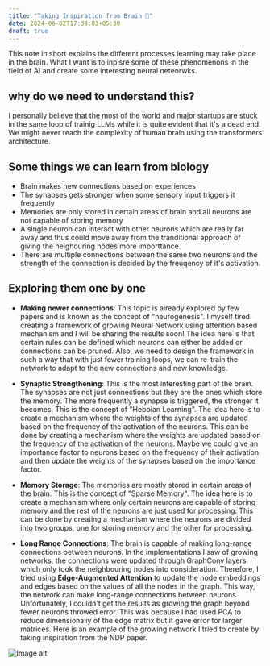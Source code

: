 ```yaml
---
title: "Taking Inspiration from Brain 🧠"
date: 2024-06-02T17:38:03+05:30
draft: true
---
```

This note in short explains the different processes learning may take place in the brain. What I want is to inpisre some of these phenomenons in the field of AI and create some interesting neural neteorwks.

## why do we need to understand this?
I personally believe that the most of the world and major startups are stuck in the same loop of trainig LLMs while it is quite evident that it's a dead end. We might never reach the complexity of human brain using the transformers architecture. 

## Some things we can learn from biology
- Brain makes new connections based on experiences
- The synapses gets stronger when some sensory input triggers it frequently
- Memories are only stored in certain areas of brain and all neurons are not capable of storing memory
- A single neuron can interact with other neurons which are really far away and thus could move away from the tranditional approach of giving the neighouring nodes more importtance. 
- There are multiple connections between the same two neurons and the strength of the connection is decided by the freuqency of it's activation.

## Exploring them one by one
- **Making newer connections**: This topic is already explored by few papers and is known as the concept of "neurogenesis". I myself tired creating a framework of growing Neural Network using attention based mechanism and I will be sharing the results soon!
The idea here is that certain rules can be defined which neurons can either be added or connections can be pruned. Also, we need to design the framework in such a way that with just fewer training loops, we can re-train the network to adapt to the new connections and new knowledge.  

- **Synaptic Strengthening**: This is the most interesting part of the brain. The synapses are not just connections but they are the ones which store the memory. The more frequently a synapse is triggered, the stronger it becomes. This is the concept of "Hebbian Learning". The idea here is to create a mechanism where the weights of the synapses are updated based on the frequency of the activation of the neurons. This can be done by creating a mechanism where the weights are updated based on the frequency of the activation of the neurons. Maybe we could give an importance factor to neurons based on the frequency of their activation and then update the weights of the synapses based on the importance factor.

- **Memory Storage**: The memories are mostly stored in certain areas of the brain. This is the concept of "Sparse Memory". The idea here is to create a mechanism where only certain neurons are capable of storing memory and the rest of the neurons are just used for processing. This can be done by creating a mechanism where the neurons are divided into two groups, one for storing memory and the other for processing.

- **Long Range Connections**: The brain is capable of making long-range connections between neurons. In the implementations I saw of growing networks, the connections were updated through GraphConv layers which only took the neighbouring nodes into consideration. Therefore, I tried using **Edge-Augmented Attention** to update the node embeddings and edges based on the values of all the nodes in the graph. This way, the network can make long-range connections between neurons. Unfortunately, I couldn't get the results as growing the graph beyond fewer neurons throwed error. This was because I had used PCA to reduce dimensionaliy of the edge matrix but it gave error for larger matrices. Here is an example of the growing network I tried to create by taking inspiration from the NDP paper.

![Image alt](array2.gif)


